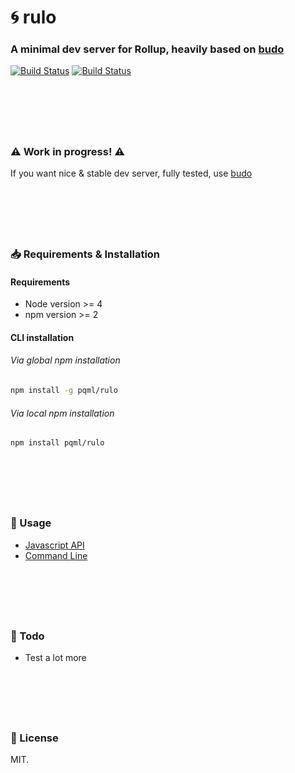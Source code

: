 # :cyclone: rulo
### A minimal dev server for Rollup, heavily based on [budo](https://github.com/mattdesl/budo/)

[![Build Status](https://ci.appveyor.com/api/projects/status/adlohvwpx33q0xr4/branch/master?svg=true)](https://ci.appveyor.com/project/pqml/rulo/branch/master)
[![Build Status](https://secure.travis-ci.org/pqml/rulo.svg?branch=master)](https://travis-ci.org/pqml/rulo)


<br>
<h1></h1>
<br>

### :warning: Work in progress! :warning:
If you want nice & stable dev server, fully tested, use [budo](https://github.com/mattdesl/budo/)

<br>
<h1></h1>
<br>


### :inbox_tray: Requirements & Installation

#### Requirements
- Node version >= 4
- npm version >= 2

#### CLI installation

###### Via global npm installation
```sh
npm install -g pqml/rulo
```


###### Via local npm installation
```sh
npm install pqml/rulo
```

<br>
<h1></h1>
<br>

### :muscle: Usage

* [Javascript API](https://github.com/pqml/rulo/blob/master/docs/api-usage.md)
* [Command Line](https://github.com/pqml/rulo/blob/master/docs/cli-usage.md)

<br>
<h1></h1>
<br>

### :memo: Todo

- Test a lot more

<br>
<h1></h1>
<br>

### :page_with_curl:  License
MIT.

<br><br>